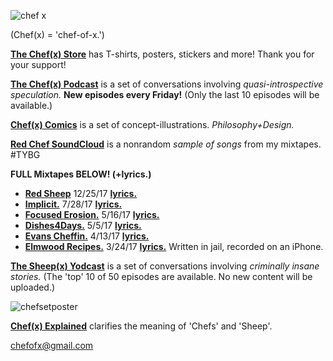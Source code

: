 ![chef x](https://user-images.githubusercontent.com/25256570/34506681-d6f3c80a-efe3-11e7-8b9b-c5ee91219b85.png)

(Chef(x) = 'chef-of-x.')

**[The Chef(x) Store](https://www.redbubble.com/shop/chefofx)** has T-shirts, posters, stickers and more! Thank you for your support!    

**[The Chef(x) Podcast](https://itunes.apple.com/us/podcast/the-chef-x-podcast/id1304107115?mt=2)** is a set of conversations involving *quasi-introspective speculation.* **New episodes every Friday!** (Only the last 10 episodes will be available.)

**[Chef(x) Comics](https://www.instagram.com/chefofx/)** is a set of concept-illustrations. *Philosophy+Design.*

**[Red Chef SoundCloud](https://soundcloud.com/redchef)** is a nonrandom *sample of songs* from my mixtapes. #TYBG

**FULL Mixtapes BELOW! (+lyrics.)**

- **[Red Sheep](https://soundcloud.com/redchef/sets/red-sheep)** 12/25/17 [**lyrics.**](https://drive.google.com/open?id=1L0DXyAscYHFnqYgvJ5aMnPRHvZZo1k9Z)
- **[Implicit.](https://soundcloud.com/redchef/sets/implicit/s-tvWII)** 7/28/17 [**lyrics.**](https://drive.google.com/open?id=0B1Ol8fuZMTCWam4zdm5sbFlvRUU) 
- **[Focused Erosion.](https://soundcloud.com/redchef/sets/focused-erosion/s-pihsw)** 5/16/17 [**lyrics.**](https://drive.google.com/open?id=0B1Ol8fuZMTCWWVNQdXd2ZndiaDA) 
- **[Dishes4Days.](https://soundcloud.com/redchef/sets/dishes4days/s-NY0Mc)** 5/5/17 [**lyrics.**](https://drive.google.com/open?id=0B1Ol8fuZMTCWc09Yb2tRZndleVE) 
- **[Evans Cheffin.](https://soundcloud.com/redchef/sets/evans-cheffin/s-5ctrP)** 4/13/17 [**lyrics.**](https://drive.google.com/open?id=0B1Ol8fuZMTCWWS1OUHptcEN4aWM) 
- **[Elmwood Recipes.](https://soundcloud.com/redchef/sets/elmwood-recipes/s-4d0MH)** 3/24/17 [**lyrics.**](https://drive.google.com/open?id=0B1Ol8fuZMTCWaldOV2ZYYVlyRlk) Written in jail, recorded on an iPhone.






**[The Sheep(x) Yodcast](https://itunes.apple.com/us/podcast/the-chef-x-podcast/id1227336978?mt=2)**  is a set of conversations involving *criminally insane stories.* (The 'top' 10 of 50 episodes are available. No new content will be uploaded.)

![chefsetposter](https://user-images.githubusercontent.com/25256570/34506614-5377a19a-efe3-11e7-9a72-263c69f24d5a.png)

**[Chef(x) Explained](https://drive.google.com/open?id=0B1Ol8fuZMTCWUVBNRlk0djcxUmc)** clarifies the meaning of 'Chefs' and 'Sheep'. 


chefofx@gmail.com
